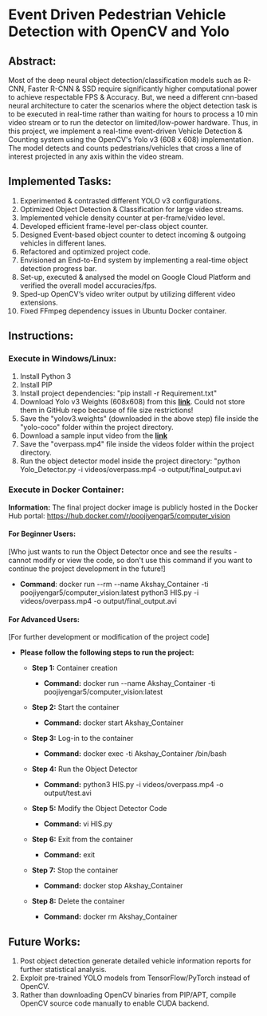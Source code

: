 # Event Driven Pedestrian Vehicle Detection with OpenCV and Yolo

## Abstract: 
Most of the deep neural object detection/classification models such as R-CNN, Faster R-CNN & SSD require significantly higher computational power to achieve respectable FPS & Accuracy. But, we need a different cnn-based neural architecture to cater the scenarios where the object detection task is to be executed in real-time rather than waiting for hours to process a 10 min video stream or to run the detector on limited/low-power hardware. Thus, in this project, we implement a real-time event-driven Vehicle Detection & Counting system using the OpenCV's Yolo v3 (608 x 608) implementation. The model detects and counts pedestrians/vehicles that cross a line of interest projected in any axis within the video stream.

## Implemented Tasks:

1. Experimented & contrasted different YOLO v3 configurations.
2. Optimized Object Detection & Classification for large video streams.
3. Implemented vehicle density counter at per-frame/video level.
4. Developed efficient frame-level per-class object counter.
5. Designed Event-based object counter to detect incoming & outgoing vehicles in different lanes.
6. Refactored and optimized project code. 
7. Envisioned an End-to-End system by implementing a real-time object detection progress bar.
8. Set-up, executed & analysed the model on Google Cloud Platform and verified the overall model accuracies/fps.
9. Sped-up OpenCV‘s video writer output by utilizing different video extensions.
10. Fixed FFmpeg dependency issues in Ubuntu Docker container.

## Instructions:

### Execute in Windows/Linux:

1. Install Python 3
2. Install PIP
3. Install project dependencies: "pip install -r Requirement.txt"
4. Download Yolo v3 Weights (608x608) from this [**link**](https://drive.google.com/drive/folders/1jFs9NSD_kiRR7wzLuC6o-IzBjzq9h0jW?usp=sharing). Could not store them in GitHub repo because of file size restrictions!
5. Save the "yolov3.weights" (downloaded in the above step) file inside the "yolo-coco" folder within the project directory.
6. Download a sample input video from the [**link**](https://drive.google.com/file/d/1k9mTMGVxDpLqlqr4T7mci-viInS5Pe_M/view?usp=sharing)
7. Save the "overpass.mp4" file inside the videos folder within the project directory.
8. Run the object detector model inside the project directory: "python Yolo_Detector.py -i videos/overpass.mp4 -o output/final_output.avi


### Execute in Docker Container:
**Information:** The final project docker image is publicly hosted in the Docker Hub portal: https://hub.docker.com/r/poojiyengar5/computer_vision

#### For Beginner Users:
[Who just wants to run the Object Detector once and see the results - cannot modify or view the code, so don't use this command if you want to continue the project development in the future!]

- **Command**: docker run --rm --name Akshay_Container -ti poojiyengar5/computer_vision:latest python3 HIS.py -i videos/overpass.mp4 -o output/final_output.avi

#### For Advanced Users:
[For further development or modification of the project code]

- **Please follow the following steps to run the project:**
	- **Step 1:** Container creation
		* **Command:** docker run --name Akshay_Container -ti poojiyengar5/computer_vision:latest

	- **Step 2:** Start the container
		* **Command:** docker start Akshay_Container

	- **Step 3:** Log-in to the container
		* **Command:** docker exec -ti Akshay_Container /bin/bash

	- **Step 4:** Run the Object Detector
		* **Command:** python3 HIS.py -i videos/overpass.mp4 -o output/test.avi

	- **Step 5:** Modify the Object Detector Code
		* **Command:** vi HIS.py

	- **Step 6:** Exit from the container
		* **Command:** exit

	- **Step 7:** Stop the container
		* **Command:** docker stop Akshay_Container

	- **Step 8:** Delete the container
		* **Command:** docker rm Akshay_Container


## Future Works:

1. Post object detection generate detailed vehicle information reports for further statistical analysis.
2. Exploit pre-trained YOLO models from TensorFlow/PyTorch instead of OpenCV.
3. Rather than downloading OpenCV binaries from PIP/APT, compile OpenCV source code manually to enable CUDA backend.
